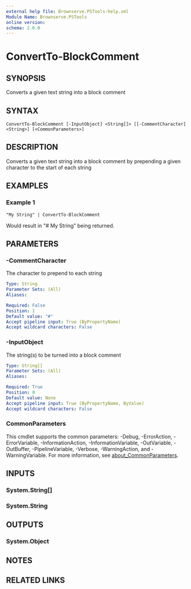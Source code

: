 ```yaml
---
external help file: Brownserve.PSTools-help.xml
Module Name: Brownserve.PSTools
online version:
schema: 2.0.0
---
```


# ConvertTo-BlockComment

## SYNOPSIS
Converts a given text string into a block comment

## SYNTAX

```
ConvertTo-BlockComment [-InputObject] <String[]> [[-CommentCharacter] <String>] [<CommonParameters>]
```

## DESCRIPTION
Converts a given text string into a block comment by prepending a given character to the start of each string

## EXAMPLES

### Example 1
```
"My String" | ConvertTo-BlockComment
```

Would result in "# My String" being returned.

## PARAMETERS

### -CommentCharacter
The character to prepend to each string

```yaml
Type: String
Parameter Sets: (All)
Aliases:

Required: False
Position: 1
Default value: "#"
Accept pipeline input: True (ByPropertyName)
Accept wildcard characters: False
```

### -InputObject
The string(s) to be turned into a block comment

```yaml
Type: String[]
Parameter Sets: (All)
Aliases:

Required: True
Position: 0
Default value: None
Accept pipeline input: True (ByPropertyName, ByValue)
Accept wildcard characters: False
```

### CommonParameters
This cmdlet supports the common parameters: -Debug, -ErrorAction, -ErrorVariable, -InformationAction, -InformationVariable, -OutVariable, -OutBuffer, -PipelineVariable, -Verbose, -WarningAction, and -WarningVariable. For more information, see [about_CommonParameters](http://go.microsoft.com/fwlink/?LinkID=113216).

## INPUTS

### System.String[]
### System.String
## OUTPUTS

### System.Object
## NOTES

## RELATED LINKS

